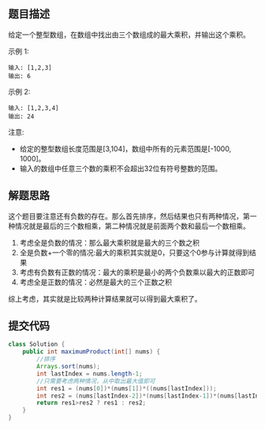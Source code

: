 ## 题目描述

给定一个整型数组，在数组中找出由三个数组成的最大乘积，并输出这个乘积。

示例 1:


```
输入: [1,2,3]
输出: 6
```

示例 2:


```
输入: [1,2,3,4]
输出: 24
```

注意:

- 给定的整型数组长度范围是[3,104]，数组中所有的元素范围是[-1000, 1000]。
- 输入的数组中任意三个数的乘积不会超出32位有符号整数的范围。


## 解题思路

这个题目要注意还有负数的存在。那么首先排序，然后结果也只有两种情况，第一种情况就是最后的三个数相乘，第二种情况就是前面两个数和最后一个数相乘。

1. 考虑全是负数的情况：那么最大乘积就是最大的三个数之积
2. 全是负数+一个零的情况:最大的乘积其实就是0，只要这个0参与计算就得到结果
3. 考虑有负数有正数的情况：最大的乘积是最小的两个负数乘以最大的正数即可
4. 考虑全是正数的情况：必然是最大的三个正数之积

综上考虑，其实就是比较两种计算结果就可以得到最大乘积了。

## 提交代码



```java
class Solution {
    public int maximumProduct(int[] nums) {
        //排序
        Arrays.sort(nums);
        int lastIndex = nums.length-1;
        //只需要考虑两种情况，从中取出最大值即可
        int res1 = (nums[0])*(nums[1])*((nums[lastIndex]));
        int res2 = (nums[lastIndex-2])*(nums[lastIndex-1])*(nums[lastIndex]);
        return res1>res2 ? res1 : res2;
    }
}
```
